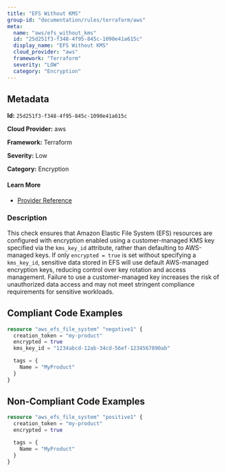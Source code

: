 ```yaml
---
title: "EFS Without KMS"
group-id: "documentation/rules/terraform/aws"
meta:
  name: "aws/efs_without_kms"
  id: "25d251f3-f348-4f95-845c-1090e41a615c"
  display_name: "EFS Without KMS"
  cloud_provider: "aws"
  framework: "Terraform"
  severity: "LOW"
  category: "Encryption"
---
```

## Metadata

**Id:** `25d251f3-f348-4f95-845c-1090e41a615c`

**Cloud Provider:** aws

**Framework:** Terraform

**Severity:** Low

**Category:** Encryption

#### Learn More

 - [Provider Reference](https://registry.terraform.io/providers/hashicorp/aws/latest/docs/resources/efs_file_system#kms_key_id)

### Description

 This check ensures that Amazon Elastic File System (EFS) resources are configured with encryption enabled using a customer-managed KMS key specified via the `kms_key_id` attribute, rather than defaulting to AWS-managed keys. If only `encrypted = true` is set without specifying a `kms_key_id`, sensitive data stored in EFS will use default AWS-managed encryption keys, reducing control over key rotation and access management. Failure to use a customer-managed key increases the risk of unauthorized data access and may not meet stringent compliance requirements for sensitive workloads.


## Compliant Code Examples
```terraform
resource "aws_efs_file_system" "negative1" {
  creation_token = "my-product"
  encrypted = true
  kms_key_id = "1234abcd-12ab-34cd-56ef-1234567890ab"

  tags = {
    Name = "MyProduct"
  }
}
```
## Non-Compliant Code Examples
```terraform
resource "aws_efs_file_system" "positive1" {
  creation_token = "my-product"
  encrypted = true

  tags = {
    Name = "MyProduct"
  }
}
```